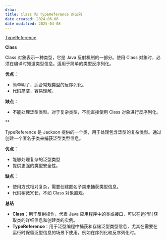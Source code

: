 ```yaml
---
draw:
title: Class 和 TypeReference 的区别
date created: 2024-06-06
date modified: 2025-04-08
---
```


[TypeReference](TypeReference.md)

<!-- more -->

  

**Class**

  

Class 对象表示一种类型，它是 Java 反射机制的一部分。使用 Class 对象时，必须在编译时知道类型信息。适用于简单的类型反序列化。

  

**优点：**

  

- 简单明了，适合常规类型的反序列化。
- 代码简洁，容易理解。

  

**缺点：**

  

- 不能处理泛型类型。对于复杂类型，不能直接使用 Class 对象进行反序列化。



**

  

TypeReference 是 Jackson 提供的一个类，用于处理包含泛型的复杂类型。通过创建一个匿名子类来捕获泛型类型信息。

  

**优点：**

  

- 能够处理复杂的泛型类型
- 提供更强的类型安全性。

  

**缺点：**

  

- 使用方式相对复杂，需要创建匿名子类来捕获类型信息。
- 代码稍微冗长，不如 Class 对象直观。

**总结**

  

- **Class**：用于反射操作，代表 Java 应用程序中的类或接口，可以在运行时获取类的详细信息和创建类的实例。
- **TypeReference**：用于泛型编程中捕获和存储泛型类型信息，尤其在需要在运行时保留泛型信息的场景下使用，例如在序列化和反序列化时。

  
